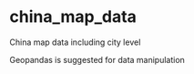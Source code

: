 # china_map_data

China map data including city level

Geopandas is suggested for data manipulation
